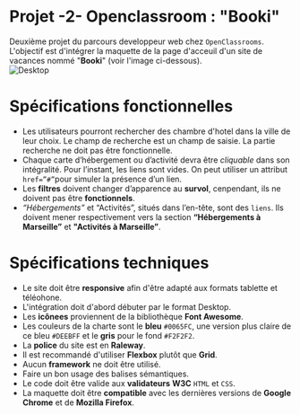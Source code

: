 # Projet -2- Openclassroom : "Booki"

Deuxième projet du parcours developpeur web chez `OpenClassrooms`. L'objectif est d'intégrer la maquette de la page d'acceuil d'un site de vacances nommé "__Booki__" (voir l'image ci-dessous).  
![Desktop](https://user-images.githubusercontent.com/122992852/223422547-1ca45336-ae26-4fdd-a992-e8d247546ddf.png)


# Spécifications fonctionnelles
*  Les utilisateurs pourront rechercher des chambre d'hotel dans la ville de leur choix. Le champ de recherche est un champ de saisie. La partie recherche ne doit pas être fonctionnelle.  
* Chaque carte d’hébergement ou d’activité devra être *cliquable* dans son intégralité. Pour l’instant, les liens sont vides. On peut utiliser un attribut `href=”#”`pour simuler la présence d’un lien.  
* Les __filtres__ doivent changer d’apparence au __survol__, cenpendant, ils ne doivent pas être __fonctionnels__.  
* *“Hébergements”* et “Activités”, situés dans l’en-tête, sont des `liens`. Ils doivent mener respectivement vers la section __“Hébergements à Marseille”__ et __"Activités à Marseille”__.  
# Spécifications techniques
* Le site doit être __responsive__ afin d'être adapté aux formats tablette et téléohone.  
* L'intégration doit d'abord débuter par le format Desktop.  
* Les __icônees__ proviennent de la bibliothèque __Font Awesome__.  
*  Les couleurs de la charte sont le __bleu__ `#0065FC`, une version plus claire de ce bleu `#DEEBFF` et le __gris__ pour le fond `#F2F2F2`.  
* La __police__ du site est en __Raleway__.  
*  Il est recommandé d'utiliser __Flexbox__ plutôt que __Grid__.  
* Aucun __framework__ ne doit être utilisé.  
* Faire un bon usage des balises sémantiques.  
* Le code doit être valide aux __validateurs__ __W3C__ `HTML` et `CSS`.  
* La maquette doit être __compatible__ avec les dernières versions de __Google Chrome__ et de __Mozilla Firefox__.




